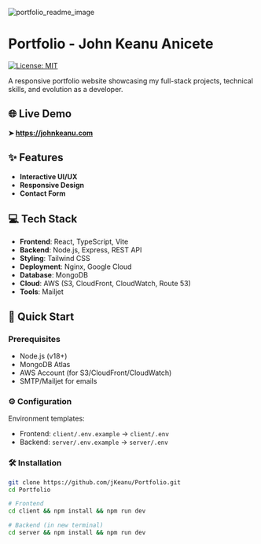 ![portfolio_readme_image](https://github.com/user-attachments/assets/c1ee44b1-8948-44d0-936f-7f8f5ac11d9f)

# Portfolio - John Keanu Anicete
[![License: MIT](https://img.shields.io/badge/License-MIT-yellow.svg)](https://opensource.org/licenses/MIT)

A responsive portfolio website showcasing my full-stack projects, technical skills, and evolution as a developer.

## 🌐 Live Demo  
**➤ https://johnkeanu.com**

## ✨ Features
- **Interactive UI/UX**
- **Responsive Design**
- **Contact Form**

## 💻 Tech Stack
- **Frontend**: React, TypeScript, Vite  
- **Backend**: Node.js, Express, REST API  
- **Styling**: Tailwind CSS  
- **Deployment**: Nginx, Google Cloud  
- **Database**: MongoDB  
- **Cloud**: AWS (S3, CloudFront, CloudWatch, Route 53)  
- **Tools**: Mailjet  

## 🚀 Quick Start
### Prerequisites
- Node.js (v18+)  
- MongoDB Atlas  
- AWS Account (for S3/CloudFront/CloudWatch)  
- SMTP/Mailjet for emails


### ⚙️ Configuration
Environment templates:
- Frontend: `client/.env.example` → `client/.env`
- Backend: `server/.env.example` → `server/.env`

### 🛠️ Installation

```bash
git clone https://github.com/jKeanu/Portfolio.git
cd Portfolio

# Frontend
cd client && npm install && npm run dev

# Backend (in new terminal)
cd server && npm install && npm run dev
